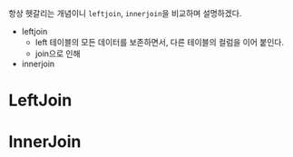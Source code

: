 항상 헷갈리는 개념이니 `leftjoin`, `innerjoin`을 비교하며 설명하겠다.

- leftjoin
	- left 테이블의 모든 데이터를 보존하면서, 다른 테이블의 컬럼을 이어 붙인다.
	- join으로 인해
- innerjoin
# LeftJoin
# InnerJoin